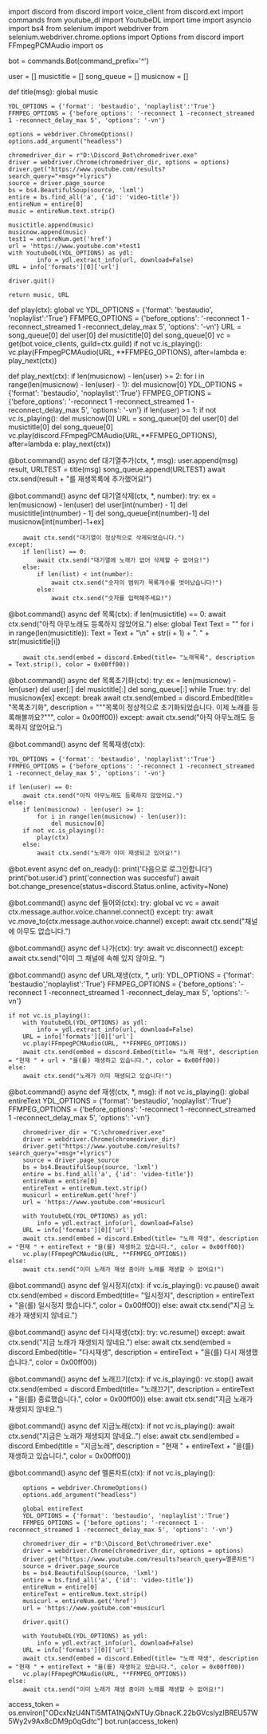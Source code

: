import discord
from discord import voice_client
from discord.ext import commands
from youtube_dl import YoutubeDL
import time
import asyncio
import bs4
from selenium import webdriver
from selenium.webdriver.chrome.options import Options
from discord import FFmpegPCMAudio
import os


bot = commands.Bot(command_prefix='^')

user = []
musictitle = []
song_queue = []
musicnow = []

def title(msg):
    global music

    YDL_OPTIONS = {'format': 'bestaudio', 'noplaylist':'True'}
    FFMPEG_OPTIONS = {'before_options': '-reconnect 1 -reconnect_streamed 1 -reconnect_delay_max 5', 'options': '-vn'}

    options = webdriver.ChromeOptions()
    options.add_argument("headless")

    chromedriver_dir = r"D:\Discord_Bot\chromedriver.exe"
    driver = webdriver.Chrome(chromedriver_dir, options = options)
    driver.get("https://www.youtube.com/results?search_query="+msg+"+lyrics")
    source = driver.page_source
    bs = bs4.BeautifulSoup(source, 'lxml')
    entire = bs.find_all('a', {'id': 'video-title'})
    entireNum = entire[0]
    music = entireNum.text.strip()
    
    musictitle.append(music)
    musicnow.append(music)
    test1 = entireNum.get('href')
    url = 'https://www.youtube.com'+test1
    with YoutubeDL(YDL_OPTIONS) as ydl:
            info = ydl.extract_info(url, download=False)
    URL = info['formats'][0]['url']

    driver.quit()
    
    return music, URL

def play(ctx):
    global vc
    YDL_OPTIONS = {'format': 'bestaudio', 'noplaylist':'True'}
    FFMPEG_OPTIONS = {'before_options': '-reconnect 1 -reconnect_streamed 1 -reconnect_delay_max 5', 'options': '-vn'}
    URL = song_queue[0]
    del user[0]
    del musictitle[0]
    del song_queue[0]
    vc = get(bot.voice_clients, guild=ctx.guild)
    if not vc.is_playing():
        vc.play(FFmpegPCMAudio(URL, **FFMPEG_OPTIONS), after=lambda e: play_next(ctx)) 

def play_next(ctx):
    if len(musicnow) - len(user) >= 2:
        for i in range(len(musicnow) - len(user) - 1):
            del musicnow[0]
    YDL_OPTIONS = {'format': 'bestaudio', 'noplaylist':'True'}
    FFMPEG_OPTIONS = {'before_options': '-reconnect 1 -reconnect_streamed 1 -reconnect_delay_max 5', 'options': '-vn'}
    if len(user) >= 1:
        if not vc.is_playing():
            del musicnow[0]
            URL = song_queue[0]
            del user[0]
            del musictitle[0]
            del song_queue[0]
            vc.play(discord.FFmpegPCMAudio(URL,**FFMPEG_OPTIONS), after=lambda e: play_next(ctx))

@bot.command()
async def 대기열추가(ctx, *, msg):
    user.append(msg)
    result, URLTEST = title(msg)
    song_queue.append(URLTEST)
    await ctx.send(result + "를 재생목록에 추가했어요!")

@bot.command()
async def 대기열삭제(ctx, *, number):
    try:
        ex = len(musicnow) - len(user)
        del user[int(number) - 1]
        del musictitle[int(number) - 1]
        del song_queue[int(number)-1]
        del musicnow[int(number)-1+ex]
            
        await ctx.send("대기열이 정상적으로 삭제되었습니다.")
    except:
        if len(list) == 0:
            await ctx.send("대기열에 노래가 없어 삭제할 수 없어요!")
        else:
            if len(list) < int(number):
                await ctx.send("숫자의 범위가 목록개수를 벗어났습니다!")
            else:
                await ctx.send("숫자를 입력해주세요!")

@bot.command()
async def 목록(ctx):
    if len(musictitle) == 0:
        await ctx.send("아직 아무노래도 등록하지 않았어요.")
    else:
        global Text
        Text = ""
        for i in range(len(musictitle)):
            Text = Text + "\n" + str(i + 1) + ". " + str(musictitle[i])
            
        await ctx.send(embed = discord.Embed(title= "노래목록", description = Text.strip(), color = 0x00ff00))

@bot.command()
async def 목록초기화(ctx):
    try:
        ex = len(musicnow) - len(user)
        del user[:]
        del musictitle[:]
        del song_queue[:]
        while True:
            try:
                del musicnow[ex]
            except:
                break
        await ctx.send(embed = discord.Embed(title= "목록초기화", description = """목록이 정상적으로 초기화되었습니다. 이제 노래를 등록해볼까요?""", color = 0x00ff00))
    except:
        await ctx.send("아직 아무노래도 등록하지 않았어요.")

@bot.command()
async def 목록재생(ctx):

    YDL_OPTIONS = {'format': 'bestaudio', 'noplaylist':'True'}
    FFMPEG_OPTIONS = {'before_options': '-reconnect 1 -reconnect_streamed 1 -reconnect_delay_max 5', 'options': '-vn'}
    
    if len(user) == 0:
        await ctx.send("아직 아무노래도 등록하지 않았어요.")
    else:
        if len(musicnow) - len(user) >= 1:
            for i in range(len(musicnow) - len(user)):
                del musicnow[0]
        if not vc.is_playing():
            play(ctx)
        else:
            await ctx.send("노래가 이미 재생되고 있어요!")

@bot.event
async def on_ready():
    print('다음으로 로그인합니다')
    print('bot.user.id')
    print('connection was succesful')
    await bot.change_presence(status=discord.Status.online, activity=None)

@bot.command()
async def 들어와(ctx):
    try:
        global vc
        vc = await ctx.message.author.voice.channel.connect()
    except:
        try:
            await vc.move_to(ctx.message.author.voice.channel)
        except:
            await ctx.send("채널에 아무도 없습니다.")

@bot.command()
async def 나가(ctx):
    try:
        await vc.disconnect()
    except:
        await ctx.send("이미 그 채널에 속해 있지 않아요. ")

@bot.command()
async def URL재생(ctx, *, url):
    YDL_OPTIONS = {'format': 'bestaudio','noplaylist':'True'}
    FFMPEG_OPTIONS = {'before_options': '-reconnect 1 -reconnect_streamed 1 -reconnect_delay_max 5', 'options': '-vn'}

    if not vc.is_playing():
        with YoutubeDL(YDL_OPTIONS) as ydl:
            info = ydl.extract_info(url, download=False)
        URL = info['formats'][0]['url']
        vc.play(FFmpegPCMAudio(URL, **FFMPEG_OPTIONS))
        await ctx.send(embed = discord.Embed(title= "노래 재생", description = "현재 " + url + "을(를) 재생하고 있습니다.", color = 0x00ff00))
    else:
        await ctx.send("노래가 이미 재생되고 있습니다!")


@bot.command()
async def 재생(ctx, *, msg):
    if not vc.is_playing():
        global entireText
        YDL_OPTIONS = {'format': 'bestaudio', 'noplaylist':'True'}
        FFMPEG_OPTIONS = {'before_options': '-reconnect 1 -reconnect_streamed 1 -reconnect_delay_max 5', 'options': '-vn'}
            
        chromedriver_dir = "C:\chromedriver.exe"
        driver = webdriver.Chrome(chromedriver_dir)
        driver.get("https://www.youtube.com/results?search_query="+msg+"+lyrics")
        source = driver.page_source
        bs = bs4.BeautifulSoup(source, 'lxml')
        entire = bs.find_all('a', {'id': 'video-title'})
        entireNum = entire[0]
        entireText = entireNum.text.strip()
        musicurl = entireNum.get('href')
        url = 'https://www.youtube.com'+musicurl 

        with YoutubeDL(YDL_OPTIONS) as ydl:
            info = ydl.extract_info(url, download=False)
        URL = info['formats'][0]['url']
        await ctx.send(embed = discord.Embed(title= "노래 재생", description = "현재 " + entireText + "을(를) 재생하고 있습니다.", color = 0x00ff00))
        vc.play(FFmpegPCMAudio(URL, **FFMPEG_OPTIONS))
    else:
        await ctx.send("이미 노래가 재생 중이라 노래를 재생할 수 없어요!")

@bot.command()
async def 일시정지(ctx):
    if vc.is_playing():
        vc.pause()
        await ctx.send(embed = discord.Embed(title= "일시정지", description = entireText + "을(를) 일시정지 했습니다.", color = 0x00ff00))
    else:
        await ctx.send("지금 노래가 재생되지 않네요.")

@bot.command()
async def 다시재생(ctx):
    try:
        vc.resume()
    except:
         await ctx.send("지금 노래가 재생되지 않네요.")
    else:
         await ctx.send(embed = discord.Embed(title= "다시재생", description = entireText  + "을(를) 다시 재생했습니다.", color = 0x00ff00))

@bot.command()
async def 노래끄기(ctx):
    if vc.is_playing():
        vc.stop()
        await ctx.send(embed = discord.Embed(title= "노래끄기", description = entireText  + "을(를) 종료했습니다.", color = 0x00ff00))
    else:
        await ctx.send("지금 노래가 재생되지 않네요.")

@bot.command()
async def 지금노래(ctx):
    if not vc.is_playing():
        await ctx.send("지금은 노래가 재생되지 않네요..")
    else:
        await ctx.send(embed = discord.Embed(title = "지금노래", description = "현재 " + entireText + "을(를) 재생하고 있습니다.", color = 0x00ff00))

@bot.command()
async def 멜론차트(ctx):
    if not vc.is_playing():
        
        options = webdriver.ChromeOptions()
        options.add_argument("headless")

        global entireText
        YDL_OPTIONS = {'format': 'bestaudio', 'noplaylist':'True'}
        FFMPEG_OPTIONS = {'before_options': '-reconnect 1 -reconnect_streamed 1 -reconnect_delay_max 5', 'options': '-vn'}
            
        chromedriver_dir = r"D:\Discord_Bot\chromedriver.exe"
        driver = webdriver.Chrome(chromedriver_dir, options = options)
        driver.get("https://www.youtube.com/results?search_query=멜론차트")
        source = driver.page_source
        bs = bs4.BeautifulSoup(source, 'lxml')
        entire = bs.find_all('a', {'id': 'video-title'})
        entireNum = entire[0]
        entireText = entireNum.text.strip()
        musicurl = entireNum.get('href')
        url = 'https://www.youtube.com'+musicurl 

        driver.quit()

        with YoutubeDL(YDL_OPTIONS) as ydl:
            info = ydl.extract_info(url, download=False)
        URL = info['formats'][0]['url']
        await ctx.send(embed = discord.Embed(title= "노래 재생", description = "현재 " + entireText + "을(를) 재생하고 있습니다.", color = 0x00ff00))
        vc.play(FFmpegPCMAudio(URL, **FFMPEG_OPTIONS))
    else:
        await ctx.send("이미 노래가 재생 중이라 노래를 재생할 수 없어요!")


access_token = os.environ["ODcxNzU4NTI5MTA1NjQxNTUy.GbnacK.22bGVcslyzIBREU57W5Wy2v9Ax8cDM9p0qGdtc"]
bot.run(access_token)
